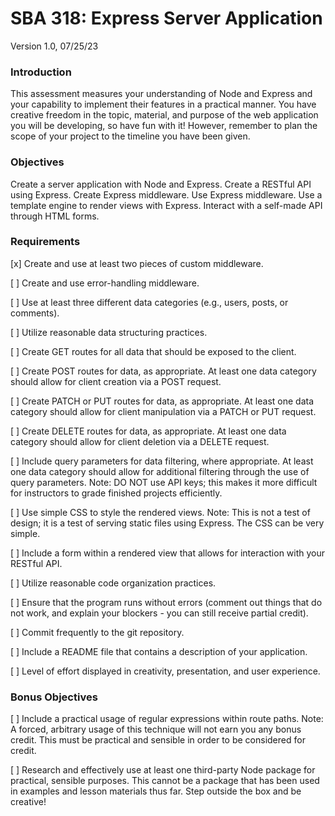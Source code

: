 # SBA 318: Express Server Application
Version 1.0, 07/25/23

### Introduction
This assessment measures your understanding of Node and Express and your capability to implement their features in a practical manner. You have creative freedom in the topic, material, and purpose of the web application you will be developing, so have fun with it! However, remember to plan the scope of your project to the timeline you have been given.

### Objectives
Create a server application with Node and Express.
Create a RESTful API using Express.
Create Express middleware.
Use Express middleware.
Use a template engine to render views with Express.
Interact with a self-made API through HTML forms.

### Requirements

[x] Create and use at least two pieces of custom middleware.

[ ] Create and use error-handling middleware.

[ ] Use at least three different data categories (e.g., users, posts, or comments).

[ ] Utilize reasonable data structuring practices.

[ ] Create GET routes for all data that should be exposed to the client.

[ ] Create POST routes for data, as appropriate. At least one data category should allow for client creation via a POST request.

[ ] Create PATCH or PUT routes for data, as appropriate. At least one data category should allow for client manipulation via a PATCH or PUT request.

[ ] Create DELETE routes for data, as appropriate. At least one data category should allow for client deletion via a DELETE request.

[ ] Include query parameters for data filtering, where appropriate. At least one data category should allow for additional filtering through the use of query parameters.
Note: DO NOT use API keys; this makes it more difficult for instructors to grade finished projects efficiently.

[ ] Use simple CSS to style the rendered views.
Note: This is not a test of design; it is a test of serving static files using Express. The CSS can be very simple.

[ ] Include a form within a rendered view that allows for interaction with your RESTful API.

[ ] Utilize reasonable code organization practices.

[ ] Ensure that the program runs without errors (comment out things that do not work, and explain your blockers - you can still receive partial credit).

[ ] Commit frequently to the git repository.

[ ] Include a README file that contains a description of your application.

[ ] Level of effort displayed in creativity, presentation, and user experience.

### Bonus Objectives
[ ] Include a practical usage of regular expressions within route paths.
Note: A forced, arbitrary usage of this technique will not earn you any bonus credit. This must be practical and sensible in order to be considered for credit.

[ ] Research and effectively use at least one third-party Node package for practical, sensible purposes.
This cannot be a package that has been used in examples and lesson materials thus far. Step outside the box and be creative! 